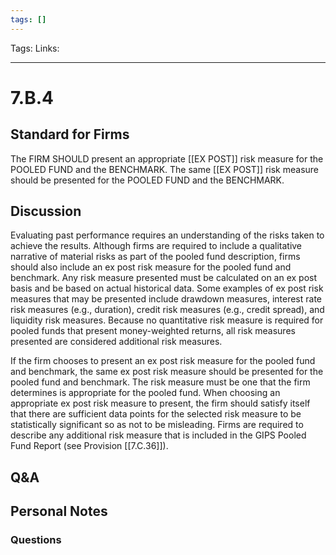 ```yaml
---
tags: []
---
```

Tags:
Links: 
___
# 7.B.4
## Standard for Firms
The FIRM SHOULD present an appropriate [[EX POST]] risk measure for the POOLED FUND and the BENCHMARK. The same [[EX POST]] risk measure should be presented for the POOLED FUND and the BENCHMARK.
## Discussion
Evaluating past performance requires an understanding of the risks taken to achieve the results. Although firms are required to include a qualitative narrative of material risks as part of the pooled fund description, firms should also include an ex post risk measure for the pooled fund and benchmark. Any risk measure presented must be calculated on an ex post basis and be based on actual historical data. Some examples of ex post risk measures that may be presented include drawdown measures, interest rate risk measures (e.g., duration), credit risk measures (e.g., credit spread), and liquidity risk measures. Because no quantitative risk measure is required for pooled funds that present money-weighted returns, all risk measures presented are considered additional risk measures.

If the firm chooses to present an ex post risk measure for the pooled fund and benchmark, the same ex post risk measure should be presented for the pooled fund and benchmark. The risk measure must be one that the firm determines is appropriate for the pooled fund. When choosing an appropriate ex post risk measure to present, the firm should satisfy itself that there are sufficient data points for the selected risk measure to be statistically significant so as not to be misleading. Firms are required to describe any additional risk measure that is included in the GIPS Pooled Fund Report (see Provision [[7.C.36]]).
## Q&A

## Personal Notes

### Questions